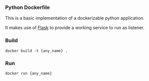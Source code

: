 ### Python Dockerfile

This is a basic implementation of a dockerizable python application.

It makes use of [Flask](https://flask.palletsprojects.com/en/1.0.x/quickstart/) 
to provide a working service to run as listener.

### Build
```
docker build -t {any_name} .
```

### Run
```
docker run {any_name}
```

